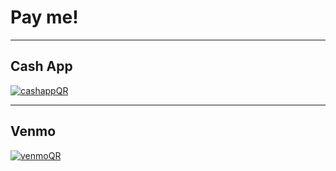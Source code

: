 # Pay me!


---


## Cash App

[![cashappQR](/images/cashapp.png#center)](https://cash.app/$cbeauhilton)


---


## Venmo

[![venmoQR](/images/venmo.jpg#center)](https://venmo.com/u/Beau-Hilton-1)

